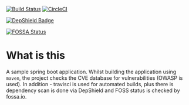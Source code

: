 [![Build Status](https://travis-ci.com/parj/SampleSpringBootApp.svg?branch=master)](https://travis-ci.com/parj/SampleSpringBootApp)  [![CircleCI](https://circleci.com/gh/parj/SampleSpringBootApp.svg?style=svg)](https://circleci.com/gh/parj/SampleSpringBootApp)

[![DepShield Badge](https://depshield.sonatype.org/badges/parj/SampleSpringBootApp/depshield.svg)](https://depshield.github.io)

[![FOSSA Status](https://app.fossa.io/api/projects/git%2Bgithub.com%2Fparj%2FSampleSpringBootApp.svg?type=large)](https://app.fossa.io/projects/git%2Bgithub.com%2Fparj%2FSampleSpringBootApp?ref=badge_large)

# What is this

A sample spring boot application. Whilst building the application using `maven`, the project checks the CVE database for vulnerabilities (OWASP is used). In addition - travisci is used for automated builds, plus there is dependency scan is done via DepShield and FOSS status is checked by fossa.io.